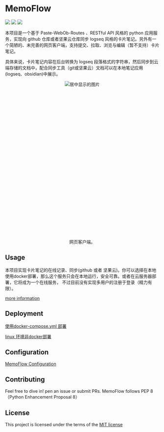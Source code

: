 # MemoFlow
<p align="left">
    <img src='https://img.shields.io/badge/language-python3.9-green'>
    <img src='https://img.shields.io/badge/Docker-Yes-brightgreen'>
    <img src='https://img.shields.io/badge/OpenStack-Architecture-orange'>
</p>
本项目是一个基于 Paste-WebOb-Routes 、RESTful API 风格的 python 应用服务，实现向 github 仓库或者坚果云仓库同步 logseq 风格的卡片笔记。另外有一个简陋的、未完善的网页客户端，支持提交、拉取、浏览与编辑（暂不支持）卡片笔记。

具体来说，卡片笔记内容在后台转换为 logseq 段落格式的字符串，然后同步到云端存储的文档中，配合同步工具（git或坚果云）文档可以在本地笔记应用(logseq、obsidian)中展示。

<div style="text-align: center; height: 500px; margin: auto;">
  <img src="https://qyzhizi.cn/img/202307202132935.png" alt="居中显示的图片">
</div>
<div style="text-align: center;">
  <p>网页客户端。</p>
</div>

## Usage
本项目实现卡片笔记的在线记录、同步(github 或者 坚果云)。你可以选择在本地使用docker部署，那么这个服务只会在本地运行，安全可靠。或者在云服务器部署，它将成为一个在线服务，
不过目前没有实现多用户的注册于登录（精力有限）。

[more information](./docs/usage.md)

## Deployment
[使用docker-compose.yml 部署](./docs/docker_deployment_approach.md)

[linux 环境非docker部署](./docs/linux_deployment_approach.md)

## Configuration
[MemoFlow Configuration](./docs/memoflow_configuration.md)


## Contributing
Feel free to dive in! pen an issue or submit PRs.
MemoFlow follows PEP 8（Python Enhancement Proposal 8）

## License
This project is licensed under the terms of the [MIT license](./LICENSE)
